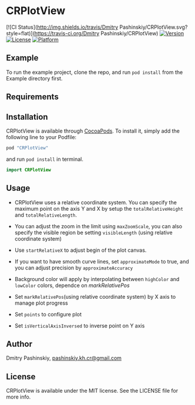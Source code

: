 # CRPlotView

[![CI Status](http://img.shields.io/travis/Dmitry Pashinskiy/CRPlotView.svg?style=flat)](https://travis-ci.org/Dmitry Pashinskiy/CRPlotView)
[![Version](https://img.shields.io/cocoapods/v/CRPlotView.svg?style=flat)](http://cocoapods.org/pods/CRPlotView)
[![License](https://img.shields.io/cocoapods/l/CRPlotView.svg?style=flat)](http://cocoapods.org/pods/CRPlotView)
[![Platform](https://img.shields.io/cocoapods/p/CRPlotView.svg?style=flat)](http://cocoapods.org/pods/CRPlotView)

## Example

To run the example project, clone the repo, and run `pod install` from the Example directory first.

## Requirements

## Installation

CRPlotView is available through [CocoaPods](http://cocoapods.org). To install
it, simply add the following line to your Podfile:

```ruby
pod "CRPlotView"
```
and run `pod install` in terminal.

```swift
import CRPlotView
```

## Usage

* CRPlotView uses a relative coordinate system. You can specify the maximum point on the axis Y and X by setup the `totalRelativeHeight` 
    and `totalRelativeLength`. 

* You can adjust the zoom in the limit using `maxZoomScale`, you can also specify the visible region be setting `visibleLength` (using relative coordinate system)
* Use `startRelativeX` to adjust begin of the plot canvas.

* If you want to have smooth curve lines, set `approximateMode` to true, and you can adjust precision by `approximateAccuracy`

* Background color will apply by interpolating between `highColor` and `lowColor` colors, dependce on *markRelativePos*

* Set `markRelativePos`(using relative coordinate system) by X axis to manage plot progress

* Set `points` to configure plot

* Set `isVerticalAxisInversed` to inverse point on Y axis

## Author

Dmitry Pashinskiy, pashinskiy.kh.cr@gmail.com

## License

CRPlotView is available under the MIT license. See the LICENSE file for more info.
